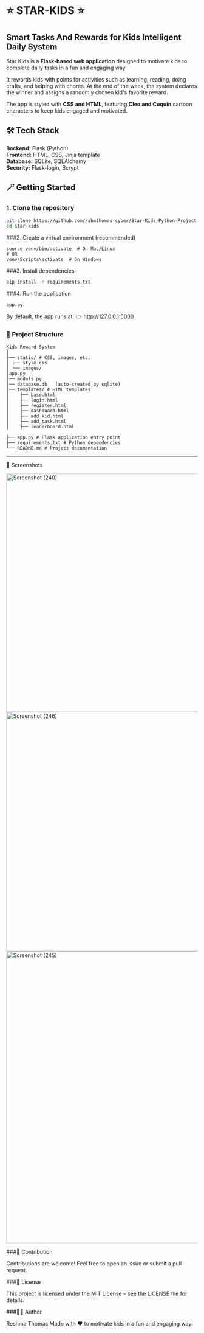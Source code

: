 # ⭐ STAR-KIDS ⭐ 
## Smart Tasks And Rewards for Kids Intelligent Daily System

Star Kids is a **Flask-based web application** designed to motivate kids to complete daily tasks in a fun and engaging way. 

It rewards kids with points for activities such as learning, reading, doing crafts, and helping with chores. At the end of the week, the system declares the winner and assigns a randomly chosen kid's favorite reward.

The app is styled with **CSS and HTML**, featuring **Cleo and Cuquin** cartoon characters to keep kids engaged and motivated.

## 🛠️ Tech Stack

**Backend:** Flask (Python)  
**Frontend:** HTML, CSS, Jinja template  
**Database:** SQLite, SQLAlchemy  
**Security:** Flask-login, Bcrypt

## 🪄 Getting Started

### 1. Clone the repository
```bash
git clone https://github.com/rshmthomas-cyber/Star-Kids-Python-Project.git
cd star-kids
```

###2. Create a virtual environment (recommended)
```bashpython -m venv venv
source venv/bin/activate  # On Mac/Linux
# OR
venv\Scripts\activate  # On Windows
```


###3. Install dependencies
```bash
pip install -r requirements.txt
```


###4. Run the application
```bashpython
app.py
```


By default, the app runs at: 👉 http://127.0.0.1:5000




### 📂 Project Structure 
``` text
Kids Reward System
│
├── static/ # CSS, images, etc.
│ ├── style.css
│ └── images/
│app.py
│── models.py
│── database.db   (auto-created by sqlite)
│── templates/ # HTML templates
│    ├── base.html
│    ├── login.html
│    ├── register.html
│    ├── dashboard.html
│    ├── add_kid.html
│    ├── add_task.html
│    ├── leaderboard.html

├── app.py # Flask application entry point
├── requirements.txt # Python dependencies
└── README.md # Project documentation
```
---

📸 Screenshots 

<img width="1366" height="627" alt="Screenshot (240)" src="https://github.com/user-attachments/assets/6e423e55-5a4e-4a31-bf7b-2f3c8656000a" />
<img width="1335" height="629" alt="Screenshot (246)" src="https://github.com/user-attachments/assets/81d1dbda-c76a-4316-8c6d-30c697646131" />
<img width="1366" height="768" alt="Screenshot (245)" src="https://github.com/user-attachments/assets/cf3388b7-daf2-4e73-83c7-157fb6fe64ca" />





###🤝 Contribution

Contributions are welcome! Feel free to open an issue or submit a pull request.



###📜 License

This project is licensed under the MIT License – see the LICENSE file for details.



###👩‍💻 Author

Reshma Thomas
Made with ❤️ to motivate kids in a fun and engaging way.


